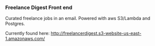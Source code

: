 ### Freelance Digest Front end

Curated freelance jobs in an email. Powered with aws S3/Lambda and Postgres.

Currently found here:
http://freelancerdigest.s3-website-us-east-1.amazonaws.com/
